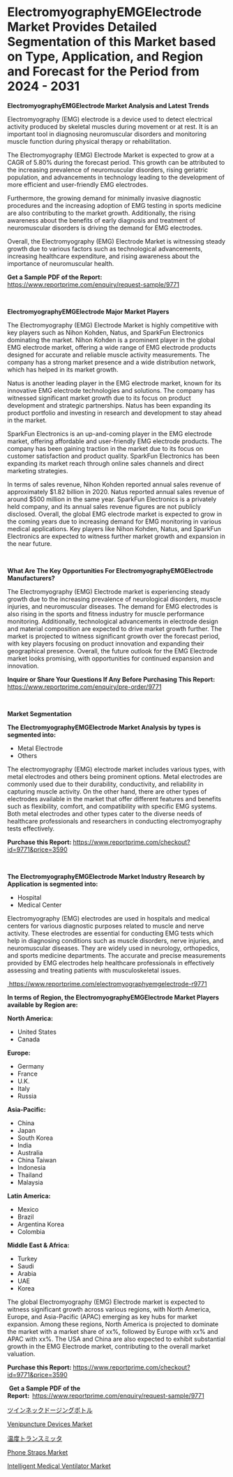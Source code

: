 <p><h1>ElectromyographyEMGElectrode Market Provides Detailed Segmentation of this Market based on Type, Application, and Region and Forecast for the Period from 2024 - 2031</h1></p><p><strong>ElectromyographyEMGElectrode Market Analysis and Latest Trends</strong></p>
<p><p>Electromyography (EMG) electrode is a device used to detect electrical activity produced by skeletal muscles during movement or at rest. It is an important tool in diagnosing neuromuscular disorders and monitoring muscle function during physical therapy or rehabilitation.</p><p>The Electromyography (EMG) Electrode Market is expected to grow at a CAGR of 5.80% during the forecast period. This growth can be attributed to the increasing prevalence of neuromuscular disorders, rising geriatric population, and advancements in technology leading to the development of more efficient and user-friendly EMG electrodes.</p><p>Furthermore, the growing demand for minimally invasive diagnostic procedures and the increasing adoption of EMG testing in sports medicine are also contributing to the market growth. Additionally, the rising awareness about the benefits of early diagnosis and treatment of neuromuscular disorders is driving the demand for EMG electrodes.</p><p>Overall, the Electromyography (EMG) Electrode Market is witnessing steady growth due to various factors such as technological advancements, increasing healthcare expenditure, and rising awareness about the importance of neuromuscular health.</p></p>
<p><strong>Get a Sample PDF of the Report:&nbsp;</strong> <a href="https://www.reportprime.com/enquiry/request-sample/9771">https://www.reportprime.com/enquiry/request-sample/9771</a></p>
<p>&nbsp;</p>
<p><strong>ElectromyographyEMGElectrode Major Market Players</strong></p>
<p><p>The Electromyography (EMG) Electrode Market is highly competitive with key players such as Nihon Kohden, Natus, and SparkFun Electronics dominating the market. Nihon Kohden is a prominent player in the global EMG electrode market, offering a wide range of EMG electrode products designed for accurate and reliable muscle activity measurements. The company has a strong market presence and a wide distribution network, which has helped in its market growth.</p><p>Natus is another leading player in the EMG electrode market, known for its innovative EMG electrode technologies and solutions. The company has witnessed significant market growth due to its focus on product development and strategic partnerships. Natus has been expanding its product portfolio and investing in research and development to stay ahead in the market.</p><p>SparkFun Electronics is an up-and-coming player in the EMG electrode market, offering affordable and user-friendly EMG electrode products. The company has been gaining traction in the market due to its focus on customer satisfaction and product quality. SparkFun Electronics has been expanding its market reach through online sales channels and direct marketing strategies.</p><p>In terms of sales revenue, Nihon Kohden reported annual sales revenue of approximately $1.82 billion in 2020. Natus reported annual sales revenue of around $500 million in the same year. SparkFun Electronics is a privately held company, and its annual sales revenue figures are not publicly disclosed. Overall, the global EMG electrode market is expected to grow in the coming years due to increasing demand for EMG monitoring in various medical applications. Key players like Nihon Kohden, Natus, and SparkFun Electronics are expected to witness further market growth and expansion in the near future.</p></p>
<p>&nbsp;</p>
<p><strong>What Are The Key Opportunities For ElectromyographyEMGElectrode Manufacturers?</strong></p>
<p><p>The Electromyography (EMG) Electrode market is experiencing steady growth due to the increasing prevalence of neurological disorders, muscle injuries, and neuromuscular diseases. The demand for EMG electrodes is also rising in the sports and fitness industry for muscle performance monitoring. Additionally, technological advancements in electrode design and material composition are expected to drive market growth further. The market is projected to witness significant growth over the forecast period, with key players focusing on product innovation and expanding their geographical presence. Overall, the future outlook for the EMG Electrode market looks promising, with opportunities for continued expansion and innovation.</p></p>
<p><strong>Inquire or Share Your Questions If Any Before Purchasing This Report:</strong> <a href="https://www.reportprime.com/enquiry/pre-order/9771">https://www.reportprime.com/enquiry/pre-order/9771</a></p>
<p>&nbsp;</p>
<p><strong>Market Segmentation</strong></p>
<p><strong>The ElectromyographyEMGElectrode Market Analysis by types is segmented into:</strong></p>
<p><ul><li>Metal Electrode</li><li>Others</li></ul></p>
<p><p>The electromyography (EMG) electrode market includes various types, with metal electrodes and others being prominent options. Metal electrodes are commonly used due to their durability, conductivity, and reliability in capturing muscle activity. On the other hand, there are other types of electrodes available in the market that offer different features and benefits such as flexibility, comfort, and compatibility with specific EMG systems. Both metal electrodes and other types cater to the diverse needs of healthcare professionals and researchers in conducting electromyography tests effectively.</p></p>
<p><strong>Purchase this Report:&nbsp;</strong><a href="https://www.reportprime.com/checkout?id=9771&price=3590">https://www.reportprime.com/checkout?id=9771&price=3590</a></p>
<p>&nbsp;</p>
<p><strong>The ElectromyographyEMGElectrode Market Industry Research by Application is segmented into:</strong></p>
<p><ul><li>Hospital</li><li>Medical Center</li></ul></p>
<p><p>Electromyography (EMG) electrodes are used in hospitals and medical centers for various diagnostic purposes related to muscle and nerve activity. These electrodes are essential for conducting EMG tests which help in diagnosing conditions such as muscle disorders, nerve injuries, and neuromuscular diseases. They are widely used in neurology, orthopedics, and sports medicine departments. The accurate and precise measurements provided by EMG electrodes help healthcare professionals in effectively assessing and treating patients with musculoskeletal issues.</p></p>
<p><a href="https://www.reportprime.com/electromyographyemgelectrode-r9771">&nbsp;https://www.reportprime.com/electromyographyemgelectrode-r9771</a></p>
<p><strong>In terms of Region, the ElectromyographyEMGElectrode Market Players available by Region are:</strong></p>
<p>
    <p> <strong> North America: </strong>
        <ul>
            <li>United States</li>
            <li>Canada</li>
        </ul>
        </p> 
    <p> <strong> Europe: </strong>
        <ul>
            <li>Germany</li>
            <li>France</li>
            <li>U.K.</li>
            <li>Italy</li>
            <li>Russia</li>
        </ul>
        </p> 
    <p> <strong> Asia-Pacific: </strong>
        <ul>
            <li>China</li>
            <li>Japan</li>
            <li>South Korea</li>
            <li>India</li>
            <li>Australia</li>
            <li>China Taiwan</li>
            <li>Indonesia</li>
            <li>Thailand</li>
            <li>Malaysia</li>
        </ul>
        </p> 
    <p> <strong> Latin America: </strong>
        <ul>
            <li>Mexico</li>
            <li>Brazil</li>
            <li>Argentina Korea</li>
            <li>Colombia</li>
        </ul>
        </p> 
    <p> <strong> Middle East & Africa: </strong>
        <ul>
            <li>Turkey</li>
            <li>Saudi</li>
            <li>Arabia</li>
            <li>UAE</li>
            <li>Korea</li>
        </ul>
    </p>
    </p>
<p><p>The global Electromyography (EMG) Electrode market is expected to witness significant growth across various regions, with North America, Europe, and Asia-Pacific (APAC) emerging as key hubs for market expansion. Among these regions, North America is projected to dominate the market with a market share of xx%, followed by Europe with xx% and APAC with xx%. The USA and China are also expected to exhibit substantial growth in the EMG Electrode market, contributing to the overall market valuation.</p></p>
<p><strong>Purchase this Report: </strong><a href="https://www.reportprime.com/checkout?id=9771&price=3590">https://www.reportprime.com/checkout?id=9771&price=3590</a></p>
<p>&nbsp;<strong>Get a Sample PDF of the Report:&nbsp;&nbsp;</strong><a href="https://www.reportprime.com/enquiry/request-sample/9771">https://www.reportprime.com/enquiry/request-sample/9771</a></p>
<p><strong></strong></p>
<p><p><a href="https://github.com/KaydenJohns1964/Market-Research-Report-List-1/blob/main/285722278912.md">ツインネックドージングボトル</a></p><p><a href="https://github.com/MaraKoelpin2023/Market-Research-Report-List-1/blob/main/venipuncture-devices-market.md">Venipuncture Devices Market</a></p><p><a href="https://github.com/decker5351/Market-Research-Report-List-1/blob/main/787080678913.md">温度トランスミッタ</a></p><p><a href="https://issuu.com/reportprime-2/docs/phone-straps-market-size-2030.pptx">Phone Straps Market</a></p><p><a href="https://github.com/maudAbbott7/Market-Research-Report-List-1/blob/main/intelligent-medical-ventilator-market.md">Intelligent Medical Ventilator Market</a></p></p>